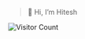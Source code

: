 > 👋 Hi, I’m Hitesh


![Visitor Count](https://profile-counter.glitch.me/HiteshKrGaurav/count.svg)

<!---
hitesh-04/hitesh-04 is a ✨ special ✨ repository because its `README.md` (this file) appears on your GitHub profile.
You can click the Preview link to take a look at your changes.
--->
